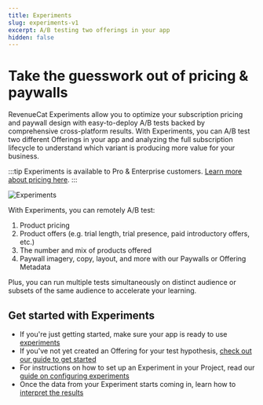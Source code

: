 ```yaml
---
title: Experiments
slug: experiments-v1
excerpt: A/B testing two offerings in your app
hidden: false
---
```

# Take the guesswork out of pricing & paywalls

RevenueCat Experiments allow you to optimize your subscription pricing and paywall design with easy-to-deploy A/B tests backed by comprehensive cross-platform results. With Experiments, you can A/B test two different Offerings in your app and analyzing the full subscription lifecycle to understand which variant is producing more value for your business.

:::tip
Experiments is available to Pro & Enterprise customers. [Learn more about pricing here](https://www.revenuecat.com/pricing/).
:::

![Experiments](https://files.readme.io/93dfcae-cross-platform-data.webp "Experiments")

With Experiments, you can remotely A/B test:

1. Product pricing
2. Product offers (e.g. trial length, trial presence, paid introductory offers, etc.)
3. The number and mix of products offered
4. Paywall imagery, copy, layout, and more with our Paywalls or Offering Metadata

Plus, you can run multiple tests simultaneously on distinct audience or subsets of the same audience to accelerate your learning.

## Get started with Experiments

- If you're just getting started, make sure your app is ready to use [experiments ](doc:experiments-overview-v1)
- If you've not yet created an Offering for your test hypothesis, [check out our guide to get started ](doc:creating-offerings-to-test)
- For instructions on how to set up an Experiment in your Project, read our [guide on configuring experiments ](doc:configuring-experiments-v1)
- Once the data from your Experiment starts coming in, learn how to [interpret the results ](doc:experiments-results-v1)
